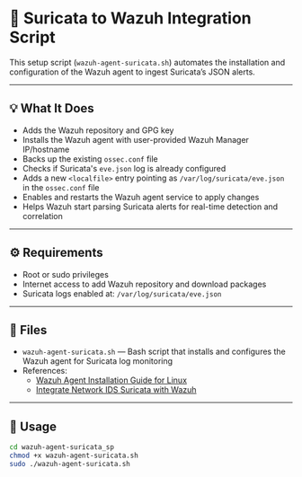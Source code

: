 # 🔗 Suricata to Wazuh Integration Script

This setup script (`wazuh-agent-suricata.sh`) automates the installation and configuration of the Wazuh agent to ingest Suricata’s JSON alerts.

---

## 💡 What It Does

- Adds the Wazuh repository and GPG key
- Installs the Wazuh agent with user-provided Wazuh Manager IP/hostname
- Backs up the existing `ossec.conf` file
- Checks if Suricata's `eve.json` log is already configured
- Adds a new `<localfile>` entry pointing as `/var/log/suricata/eve.json` in the `ossec.conf` file
- Enables and restarts the Wazuh agent service to apply changes
- Helps Wazuh start parsing Suricata alerts for real-time detection and correlation

---

## ⚙️ Requirements

- Root or sudo privileges
- Internet access to add Wazuh repository and download packages
- Suricata logs enabled at: `/var/log/suricata/eve.json`

---

## 📁 Files

- `wazuh-agent-suricata.sh` — Bash script that installs and configures the Wazuh agent for Suricata log monitoring  
- References:  
  - [Wazuh Agent Installation Guide for Linux](https://documentation.wazuh.com/current/installation-guide/wazuh-agent/wazuh-agent-package-linux.html)  
  - [Integrate Network IDS Suricata with Wazuh](https://documentation.wazuh.com/current/proof-of-concept-guide/integrate-network-ids-suricata.html)  

---

## 🚀 Usage

```bash
cd wazuh-agent-suricata_sp
chmod +x wazuh-agent-suricata.sh
sudo ./wazuh-agent-suricata.sh

